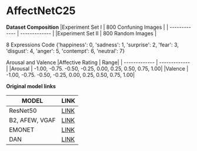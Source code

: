 # AffectNetC25


**Dataset Composition**
|Experiment Set I | 800 Confuning Images |
| ------------- | ------------- |
|Experiment Set II | 800 Random Images |

8 Expressions Code
{'happiness': 0,
 'sadness': 1,
 'surprise': 2,
 'fear': 3,
 'disgust': 4,
 'anger': 5,
 'contempt': 6,
 'neutral': 7}


Arousal and Valence 
|Affective Rating | Range|
| ------------- | ------------- |
|Arousal | -1.00, -0.75. -0.50, -0.25, 0.00, 0.25, 0.50, 0.75, 1.00|
|Valence |  -1.00, -0.75. -0.50, -0.25, 0.00, 0.25, 0.50, 0.75, 1.00|






**Original model links**

|MODEL  | LINK |
| ------------- | ------------- |
| ResNet50  |[LINK](https://www.tensorflow.org/api_docs/python/tf/keras/applications/resnet50/ResNet50) |
| B2, AFEW, VGAF  |[LINK](https://github.com/av-savchenko/face-emotion-recognition) |
| EMONET  |[LINK](https://github.com/face-analysis/emonet) |
| DAN  |[LINK](https://github.com/yaoing/DAN) |
